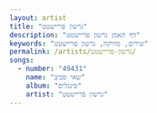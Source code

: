 ```yaml
---
layout: artist
title: "גרשון פריישטט"
description: "דף האמן גרשון פריישטט"
keywords: "שירים, מוזיקה, גרשון פריישטט"
permalink: /artists/גרשון-פריישטט/
songs:
  - number: "49431"
    name: "שאי סביב"
    album: "סינגלים"
    artist: "גרשון פריישטט"
---
```

